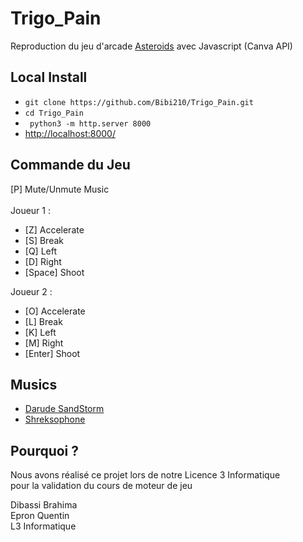 # Trigo_Pain

Reproduction du jeu d'arcade [Asteroids](https://fr.wikipedia.org/wiki/Asteroids) avec Javascript (Canva API)

## Local Install
- `git clone https://github.com/Bibi210/Trigo_Pain.git`
- `cd Trigo_Pain`
- ``` python3 -m http.server 8000```
- [http://localhost:8000/](http://localhost:8000/)

## Commande du Jeu
[P] Mute/Unmute Music\
\
Joueur 1 :
-  [Z] Accelerate
-  [S] Break
-  [Q] Left
-  [D] Right
-  [Space] Shoot
  
Joueur 2 :
-  [O] Accelerate
-  [L] Break
-  [K] Left
-  [M] Right
-  [Enter] Shoot

## Musics
- [Darude SandStorm](https://www.youtube.com/watch?v=y6120QOlsfU)
- [Shreksophone](https://www.youtube.com/watch?v=_S7WEVLbQ-Y)

## Pourquoi ?
Nous avons réalisé ce projet lors de notre Licence 3 Informatique\
pour la validation du cours de moteur de jeu

Dibassi Brahima\
Epron Quentin\
L3 Informatique
